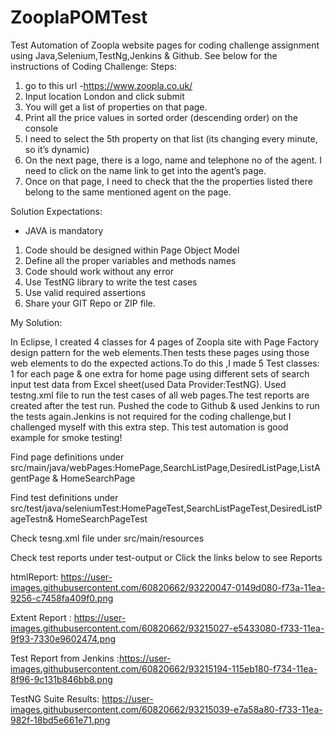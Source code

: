 # ZooplaPOMTest
Test Automation of Zoopla website pages for coding challenge assignment using Java,Selenium,TestNg,Jenkins & Github.
See below for the instructions of Coding Challenge:
Steps:
1) go to this url -https://www.zoopla.co.uk/
2) Input location London and click submit
3) You will get a list of properties on that page. 
4) Print all the price values in sorted order (descending order) on the console
5) I need to select the 5th property on that list (its changing every minute, so it’s dynamic) 
6) On the next page, there is a logo, name and telephone no of the agent. I need to click on the name link to get into the agent’s page.
7) Once on that page, I need to check that the the properties listed there belong to the same mentioned agent on the page.

Solution Expectations:
- JAVA is mandatory
1. Code should be designed within Page Object Model
2.  Define all the proper variables and methods names
3. Code should work without any error
4. Use TestNG library to write the test cases
5. Use valid required assertions
6. Share your GIT Repo or ZIP file.

My Solution:
                     
   In Eclipse, I created 4 classes for 4 pages of Zoopla site with Page Factory design pattern for the web elements.Then tests these pages using those web elements to do the expected actions.To do this ,I made 5 Test classes: 1 for each page & one extra for home page using different 
sets of search input test data from Excel sheet(used Data Provider:TestNG). Used testng.xml file to run the test cases of all web pages.The test reports are created after the test run.
Pushed the code to Github & used Jenkins to run the tests again.Jenkins is not required for the coding challenge,but I challenged myself with this extra step.
This test automation is good example for smoke testing!


Find page definitions under src/main/java/webPages:HomePage,SearchListPage,DesiredListPage,ListAgentPage & HomeSearchPage

Find test definitions under src/test/java/seleniumTest:HomePageTest,SearchListPageTest,DesiredListPageTestn& HomeSearchPageTest

Check tesng.xml file under src/main/resources

Check test reports under test-output or Click the links below to see Reports 

htmlReport:  https://user-images.githubusercontent.com/60820662/93220047-0149d080-f73a-11ea-9256-c7458fa409f0.png

Extent Report : https://user-images.githubusercontent.com/60820662/93215027-e5433080-f733-11ea-9f93-7330e9602474.png

Test Report from Jenkins :https://user-images.githubusercontent.com/60820662/93215194-115eb180-f734-11ea-8f96-9c131b846bb8.png

TestNG Suite Results: https://user-images.githubusercontent.com/60820662/93215039-e7a58a80-f733-11ea-982f-18bd5e661e71.png


